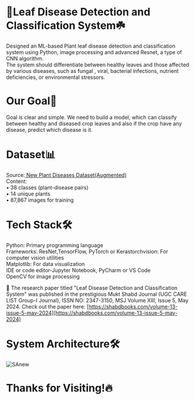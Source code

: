 # 🌱Leaf Disease Detection and Classification System☘️
Designed an ML-based Plant leaf disease detection and classification system using Python, image processing and advanced Resnet, a type of CNN algorithm.
<br /> The system should differentiate between healthy leaves and those affected by various diseases, such as fungal , viral, bacterial infections, nutrient deficiencies, or environmental stressors.

# Our Goal🎯
Goal is clear and simple. We need to build a model, which can classify between healthy and diseased crop leaves and also if the crop have any disease, predict which disease is it.

# Dataset📊 
Source:[ New Plant Diseases Dataset(Augmented)](https://www.kaggle.com/datasets/vipoooool/new-plant-diseases-dataset)
<br /> Content:
<br /> • 38 classes (plant-disease pairs)
<br /> • 14 unique plants
<br /> • 87,867 images for training

# Tech Stack🛠️
Python: Primary programming language
<br /> Frameworks: ResNet,TensorFlow, PyTorch or Kerastorchvision: For computer vision utilities
<br /> Matplotlib: For data visualization
<br /> IDE or code editor-Jupyter Notebook, PyCharm or VS Code
<br /> OpenCV for image processing


📝 The research paper titled "Leaf Disease Detection and Classification System" was published in the prestigious Mukt Shabd Journal (UGC CARE LIST Group-I Journal), ISSN NO: 2347-3150, MSJ Volume XIII, Issue 5, May 2024. Check out the paper here: [https://shabdbooks.com/volume-13-issue-5-may-2024](https://shabdbooks.com/volume-13-issue-5-may-2024)

# System Architecture🛠️
![SAnew](https://github.com/user-attachments/assets/9835e9c9-72af-454e-b474-601d81e3cdc9)

# Thanks for Visiting!🔥
